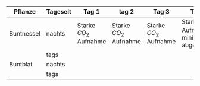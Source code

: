 


| Pflanze    | Tageseit | Tag 1                  | tag 2                  | Tag 3                  | Tag 4                                    | Tag 5                            | Tag 6                            |
| ---------- | -------- | ---------------------- | ---------------------- | ---------------------- | ---------------------------------------- | -------------------------------- | -------------------------------- |
| Buntnessel | nachts   | Starke $CO_2$ Aufnahme | Starke $CO_2$ Aufnahme | Starke $CO_2$ Aufnahme | Starke $CO_2$ Aufnahme minimal abgenomen | $CO_2$ Aufnahme leicht abgenomen | $CO_2$ Aufnahme leicht abgenomen |
|            | tags     |                        |                        |                        |                                          |                                  |                                  |
| Buntblat   | nachts   |                        |                        |                        |                                          |                                  |                                  |
|            | tags     |                        |                        |                        |                                          |                                  |                                  |



